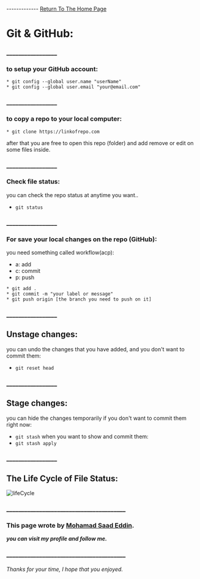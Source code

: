 ------------- [Return To The Home Page](https://mhd22.github.io/reading-notes/)

# Git & GitHub:

### _________________

### to setup your GitHub account:
```
* git config --global user.name "userName"
* git config --global user.email "your@email.com"
```
### _________________


### to copy a repo to your local computer:

```
* git clone https://linkofrepo.com
```

after that you are free to open this repo (folder) and add remove or edit on some files inside.

### _________________

### Check file status:

you can check the repo status at anytime you want..
* `git status`


### _________________

### For save your local changes on the repo (GitHub):

you need something called workflow(acp):
- a: add 
- c: commit
- p: push

```
* git add .
* git commit -m "your label or message"
* git push origin [the branch you need to push on it]
```
### _________________

## Unstage changes:
you can undo the changes that you have added, and you don't want to commit them:
* `git reset head`
### _________________

## Stage changes:
you can hide the changes temporarily if you don't want to commit them right now:
* `git stash`
when you want to show and commit them:
* `git stash apply`

### _________________


## The Life Cycle of File Status:

![lifeCycle](https://blog.udemy.com/wp-content/uploads/2015/08/image006.png)



### ________________________________________

### This page wrote by [Mohamad Saad Eddin](https://github.com/MHD22).
***you can visit my profile and follow me.***
### ________________________________________


###### Thanks for your time, I hope that you enjoyed.

